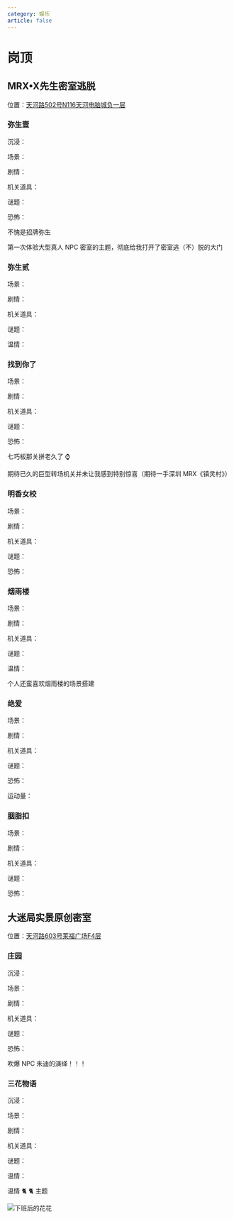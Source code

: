 ```yaml
---
category: 娱乐
article: false
---
```


# 岗顶

## MRX•X先生密室逃脱

<span class="icon iconfont icon-locate"></span> 位置：<a href="https://ditu.amap.com/place/B0H63M6721" target="_blank">天河路502号N116天河电脑城负一层</a>

### 弥生壹

<div><p>沉浸：<el-rate model-value="3" disabled /></p></div>

<div><p>场景：<el-rate model-value="4" disabled /></p></div>

<div><p>剧情：<el-rate model-value="3.5" disabled /></p></div>

<div><p>机关道具：<el-rate model-value="4" disabled /></p></div>

<div><p>谜题：<el-rate model-value="3.5" disabled /></p></div>

<div><p>恐怖：<el-rate model-value="0.5" disabled /></p></div>

不愧是招牌弥生

第一次体验大型真人 NPC 密室的主题，彻底给我打开了密室逃（不）脱的大门

### 弥生贰

<div><p>场景：<el-rate model-value="3.5" disabled /></p></div>

<div><p>剧情：<el-rate model-value="3" disabled /></p></div>

<div><p>机关道具：<el-rate model-value="3" disabled /></p></div>

<div><p>谜题：<el-rate model-value="3" disabled /></p></div>

<div><p>温情：<el-rate model-value="3" disabled /></p></div>

### 找到你了

<div><p>场景：<el-rate model-value="4.5" disabled /></p></div>

<div><p>剧情：<el-rate model-value="3.5" disabled /></p></div>

<div><p>机关道具：<el-rate model-value="4" disabled /></p></div>

<div><p>谜题：<el-rate model-value="3.5" disabled /></p></div>

<div><p>恐怖：<el-rate model-value="1" disabled /></p></div>

七巧板那关拼老久了 :watch:

期待已久的巨型转场机关并未让我感到特别惊喜（期待一手深圳 MRX《镇灵村》）

### 明香女校

<div><p>场景：<el-rate model-value="3" disabled /></p></div>

<div><p>剧情：<el-rate model-value="2.5" disabled /></p></div>

<div><p>机关道具：<el-rate model-value="2.5" disabled /></p></div>

<div><p>谜题：<el-rate model-value="2" disabled /></p></div>

<div><p>恐怖：<el-rate model-value="2" disabled /></p></div>

### 烟雨楼

<div><p>场景：<el-rate model-value="4" disabled /></p></div>

<div><p>剧情：<el-rate model-value="2.5" disabled /></p></div>

<div><p>机关道具：<el-rate model-value="2" disabled /></p></div>

<div><p>谜题：<el-rate model-value="1.5" disabled /></p></div>

<div><p>温情：<el-rate model-value="2.5" disabled /></p></div>

个人还蛮喜欢烟雨楼的场景搭建

### 绝爱

<div><p>场景：<el-rate model-value="1.5" disabled /></p></div>

<div><p>剧情：<el-rate model-value="2" disabled /></p></div>

<div><p>机关道具：<el-rate model-value="1.5" disabled /></p></div>

<div><p>谜题：<el-rate model-value="1.5" disabled /></p></div>

<div><p>恐怖：<el-rate model-value="0.5" disabled /></p></div>

<div><p>运动量：<el-rate model-value="2" disabled /></p></div>

### 胭脂扣

<div><p>场景：<el-rate model-value="2" disabled /></p></div>

<div><p>剧情：<el-rate model-value="2" disabled /></p></div>

<div><p>机关道具：<el-rate model-value="2" disabled /></p></div>

<div><p>谜题：<el-rate model-value="2" disabled /></p></div>

<div><p>恐怖：<el-rate model-value="0.5" disabled /></p></div>

## 大迷局实景原创密室

<span class="icon iconfont icon-locate"></span> 位置：<a href="https://ditu.amap.com/place/B0H2PSP36Z" target="_blank">天河路603号莱福广场F4层</a>

### 庄园

<div><p>沉浸：<el-rate model-value="4" disabled /></p></div>

<div><p>场景：<el-rate model-value="4" disabled /></p></div>

<div><p>剧情：<el-rate model-value="4" disabled /></p></div>

<div><p>机关道具：<el-rate model-value="3" disabled /></p></div>

<div><p>谜题：<el-rate model-value="2.5" disabled /></p></div>

<div><p>恐怖：<el-rate model-value="2" disabled /></p></div>

吹爆 NPC 朱迪的演绎！！！

### 三花物语

<div><p>沉浸：<el-rate model-value="3" disabled /></p></div>

<div><p>场景：<el-rate model-value="3.5" disabled /></p></div>

<div><p>剧情：<el-rate model-value="4" disabled /></p></div>

<div><p>机关道具：<el-rate model-value="3" disabled /></p></div>

<div><p>谜题：<el-rate model-value="2" disabled /></p></div>

<div><p>温情：<el-rate model-value="4" disabled /></p></div>

温情 :cat2: :cat2: 主题

![下班后的花花](https://img.sherry4869.com/blog/life/play/guangzhou/th/gd/dmj/img.jpg)